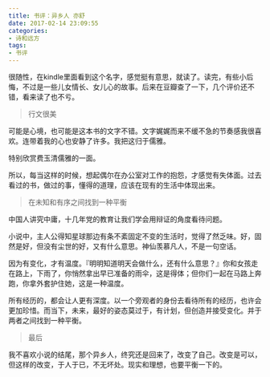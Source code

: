 ```yaml
---
title: 书评：异乡人 亦舒
date: 2017-02-14 23:09:55
categories:
- 诗和远方
tags:
- 书评
---
```


很随性，在kindle里面看到这个名字，感觉挺有意思，就读了。读完，有些小后悔，不过是一些儿女情长、女儿心的故事。后来在豆瓣查了一下，几个评价还不错，看来读了也不亏。

> 行文很美

可能是心境，也可能是这本书的文字不错。文字娓娓而来不缓不急的节奏感我很喜欢。连带着我的心也安静了许多。我把这归于儒雅。

特别欣赏费玉清儒雅的一面。

所以，每当这样的时候，想起偶尔在办公室对工作的抱怨，才感觉有失体面。过去看过的书，做过的事，懂得的道理，应该在现有的生活中体现出来。

>  在未知和有序之间找到一种平衡

中国人讲究中庸，十几年党的教育让我们学会用辩证的角度看待问题。

小说中，主人公得知星球那边有条不紊固定不变的生活时，觉得了然乏味。好，固然是好，但没有尘世的好，又有什么意思。神仙羡慕凡人，不是一句空话。

因为有变化，才有温度。『明明知道明天会做什么，还有什么意思？』你和女孩走在路上，下雨了，你悄然拿出早已准备的雨伞，这是得体；但你们一起在马路上奔跑，你拿外套护住她，这是一种温度。

所有经历的，都会让人更有深度。以一个旁观者的身份去看待所有的经历，也许会更加珍惜。而当下，未来，最好的姿态莫过于，有计划，但创造并接受变化。并于两者之间找到一种平衡。

> 最后

我不喜欢小说的结尾，那个异乡人，终究还是回来了，改变了自己。改变是可以，但这样的改变，于人于已，不无坏处。现实和理想，也要平衡一下的。








